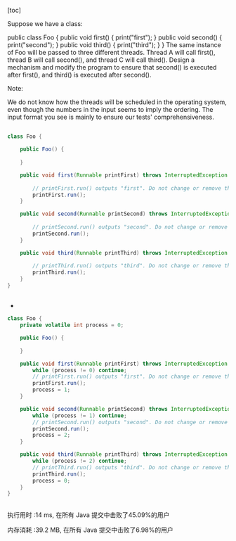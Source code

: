 [toc]

Suppose we have a class:

public class Foo {
  public void first() { print("first"); }
  public void second() { print("second"); }
  public void third() { print("third"); }
}
The same instance of Foo will be passed to three different threads. Thread A will call first(), thread B will call second(), and thread C will call third(). Design a mechanism and modify the program to ensure that second() is executed after first(), and third() is executed after second().



Note:

We do not know how the threads will be scheduled in the operating system, even though the numbers in the input seems to imply the ordering. The input format you see is mainly to ensure our tests' comprehensiveness.



##



```java
class Foo {

    public Foo() {
        
    }

    public void first(Runnable printFirst) throws InterruptedException {
        
        // printFirst.run() outputs "first". Do not change or remove this line.
        printFirst.run();
    }

    public void second(Runnable printSecond) throws InterruptedException {
        
        // printSecond.run() outputs "second". Do not change or remove this line.
        printSecond.run();
    }

    public void third(Runnable printThird) throws InterruptedException {
        
        // printThird.run() outputs "third". Do not change or remove this line.
        printThird.run();
    }
}
```

##

* 

```java
class Foo {
    private volatile int process = 0;

    public Foo() {
        
    }

    public void first(Runnable printFirst) throws InterruptedException {
        while (process != 0) continue;
        // printFirst.run() outputs "first". Do not change or remove this line.
        printFirst.run();
        process = 1;
    }

    public void second(Runnable printSecond) throws InterruptedException {
        while (process != 1) continue;
        // printSecond.run() outputs "second". Do not change or remove this line.
        printSecond.run();
        process = 2;
    }

    public void third(Runnable printThird) throws InterruptedException {
        while (process != 2) continue;
        // printThird.run() outputs "third". Do not change or remove this line.
        printThird.run();
        process = 0;
    }
}
```

##



执行用时 :14 ms, 在所有 Java 提交中击败了45.09%的用户

内存消耗 :39.2 MB, 在所有 Java 提交中击败了6.98%的用户

##
